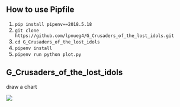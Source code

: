 ## How to use Pipfile

  1. `pip install pipenv==2018.5.18`
  2. `git clone https://github.com/lpnueg4/G_Crusaders_of_the_lost_idols.git` 
  1. `cd G_Crusaders_of_the_lost_idols`
  4. `pipenv install`
  5. `pipenv run python plot.py`

## G_Crusaders_of_the_lost_idols
draw a chart

![](https://github.com/lpnueg4/G_Crusaders_of_the_lost_idols/blob/master/show.png)
